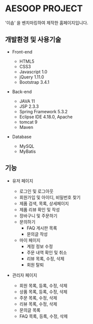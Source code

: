 # AESOOP PROJECT
'이솝' 을 벤치마킹하여 제작한 홈페이지입니다.

## 개발환경 및 사용기술
* Front-end
  * HTML5
  * CSS3
  * Javascript 1.0
  * jQuery 1.11.0
  * Bootstrap 3.4.1
  
* Back-end
  * JAVA 11
  * JSP 2.3.3
  * Spring Framework 5.3.2
  * Eclipse IDE 4.18.0, Apache
  * tomcat 9
  * Maven

* Database
  * MySQL
  * MyBatis
  
## 기능
* 유저 페이지
  * 로그인 및 로그아웃
  * 회원가입 및 아이디, 비밀번호 찾기
  * 제품 검색, 목록, 상세페이지
  * 제품 리뷰 확인 및 작성
  * 장바구니 및 주문하기
  * 문의하기
    * FAQ 게시판 목록
    * 문의글 작성
  * 마이 페이지
    * 계정 정보 수정
    * 주문 내역 확인 및 취소
    * 리뷰 목록, 수정, 삭제
    * 회원 탈퇴
 
* 관리자 페이지
  * 회원 목록, 등록, 수정, 삭제
  * 상품 목록, 등록, 수정, 삭제
  * 주문 목록, 수정, 삭제
  * 리뷰 목록, 수정, 삭제
  * 문의글 목록
  * FAQ 목록, 등록, 수정, 삭제
  
